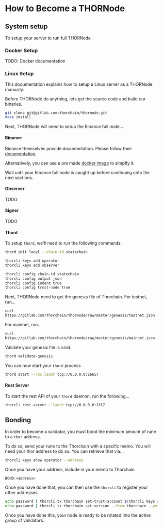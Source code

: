 How to Become a THORNode
==============================

## System setup
To setup your server to run full THORNode

### Docker Setup
TODO: Docker documentation

### Linux Setup
This documentation explains how to setup a Linux server as a THORNode
manually.

Before THORNode do anything, lets get the source code and build our binaries.
```bash
git clone git@gitlab.com:thorchain/thornode.git
make install
```

Next, THORNode will need to setup the Binance full node....
#### Binance
Binance themselves provide documentation. Please follow their
[documentation](https://docs.binance.org/fullnode.html).

Alternatively, you can use a pre made [docker
image](https://github.com/varnav/binance-node-docker) to simplfy it. 

Wait until your Binance full node is caught up before continuing onto the next
sections.

#### Observer
TODO

#### Signer
TODO

#### Thord
To setup `thord`, we'll need to run the following commands.

```bash
thord init local --chain-id statechain

thorcli keys add operator
thorcli keys add observer

thorcli config chain-id statechain
thorcli config output json
thorcli config indent true
thorcli config trust-node true
```

Next, THORNode need to get the genesis file of Thorchain.
For testnet, run...
```bash
curl
https://gitlab.com/thorchain/thornode/raw/master/genesis/testnet.json -o ~/.thord/config/genesis.json
```

For mainnet, run...
```bash
curl
https://gitlab.com/thorchain/thornode/raw/master/genesis/mainnet.json -o ~/.thord/config/genesis.json
```

Validate your genesis file is valid.
```bash
thord validate-genesis
```

You can now start your `thord` process

```bash
thord start --rpc.laddr tcp://0.0.0.0:26657
```

#### Rest Server
To start the rest API of your `thord` daemon, run the following...

```bash
thorcli rest-server --laddr tcp://0.0.0.0:1317
```


## Bonding
In order to become a validator, you must bond the minimum amount of rune to a
`thor` address. 

To do so, send your rune to the Thorchain with a specific memo. You will need
your thor address to do so. You can retrieve that via...
```bash
thorcli keys show operator --address
```

Once you have your address, include in your memo to Thorchain
```
BOND:<address>
```

Once you have done that, you can then use the `thorcli` to
register your other addresses.

```bash
echo password | thorcli tx thorchain set-trust-account $(thorcli keys show thorchain --pubkey) $(thorcli keys show thorchain --pubkey) $(thord tendermint show-validator) --from thorchain --yes
echo password | thorcli tx thorchain set-version --from thorchain --yes
```

Once you have done this, your node is ready to be rotated into the active
group of validators.
